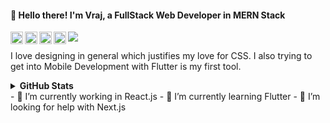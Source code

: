 #### 👋 Hello there! I'm Vraj, a FullStack Web Developer in MERN Stack
<a href="https://discord.gg/prHsM5">
  <img align="left" alt="Vraj's Discord" width="20px" src="https://cdn.jsdelivr.net/npm/simple-icons@v3/icons/discord.svg" />
</a>
<a href="https://twitter.com/thevrajshah">
  <img align="left" alt="Vraj Shah | Twitter" width="20px" src="https://cdn.jsdelivr.net/npm/simple-icons@v3/icons/twitter.svg" />
</a>
<a href="https://www.linkedin.com/in/thevrajshah/">
  <img align="left" alt="Vraj's LinkdeIN" width="20px" src="https://cdn.jsdelivr.net/npm/simple-icons@v3/icons/linkedin.svg" />
</a>
<a href="https://www.instagram.com/vrajcodes/">
  <img align="left" alt="Vraj's Instagram" width="20px" src="https://cdn.jsdelivr.net/npm/simple-icons@v3/icons/instagram.svg" />
</a>

![](https://visitor-badge.glitch.me/badge?page_id=thevrajshah.thevrajshah)

I love designing in general which justifies my love for CSS. I also trying to get into Mobile Development with Flutter is my first tool.
<details>
  <summary><b>GitHub Stats</b></summary>
<img alt="" src="https://github-readme-stats.vercel.app/api?username=thevrajshah&count_private=true&show_icons=truehow_icons=true" /> <br>
Some Advance Stats about my GitHub Profile - https://gitstats.me/thevrajshah<br>
</details>
- 🔭 I’m currently working in React.js 
- 🌱 I’m currently learning Flutter
- 🤔 I’m looking for help with Next.js


<!--
**thevrajshah/thevrajshah** is a ✨ _special_ ✨ repository because its `README.md` (this file) appears on your GitHub profile.

Here are some ideas to get you started:

- 🔭 I’m currently working on ...
- 🌱 I’m currently learning ...
- 👯 I’m looking to collaborate on ...
- 🤔 I’m looking for help with ...
- 💬 Ask me about ...
- 📫 How to reach me: ...
- 😄 Pronouns: ...
- ⚡ Fun fact: ...
-->
